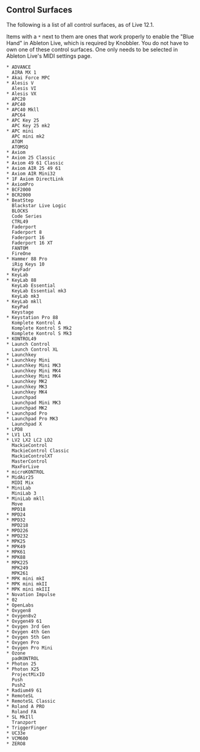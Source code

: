 ## Control Surfaces

The following is a list of all control surfaces, as of Live 12.1.

Items with a `*` next to them are ones that work properly to enable the "Blue Hand" in Ableton Live, which is required by Knobbler. You do not have to own one of these control surfaces. One only needs to be selected in Ableton Live's MIDI settings page.

```
* ADVANCE
  AIRA MX 1
* Akai Force MPC
* Alesis V
  Alesis VI
* Alesis VX
  APC20
* APC40
* APC40 Mkll
  APC64
* APC Key 25
  APC Key 25 mk2
* APC mini
  APC mini mk2
  ATOM
  ATOMSQ
* Axiom
* Axiom 25 Classic
* Axiom 49 61 Classic
* Axiom AIR 25 49 61
* Axiom AIR Mini32
* 1F Axiom DirectLink
* AxiomPro
* BCF2000
* BCR2000
* BeatStep
  Blackstar Live Logic
  BLOCKS
  Code Series
  CTRL49
  Faderport
  Faderport 8
  Faderport 16
  Faderport 16 XT
  FANTOM
  FireOne
* Hammer 88 Pro
  iRig Keys 10
  KeyFadr
* KeyLab
* KeyLab 88
  KeyLab Essential
  KeyLab Essential mk3
  KeyLab mk3
* KeyLab mkll
  KeyPad
  Keystage
* Keystation Pro 88
  Komplete Kontrol A
  Komplete Kontrol S Mk2
  Komplete Kontrol S Mk3
* KONTROL49
* Launch Control
  Launch Control XL
* Launchkey
* Launchkey Mini
* Launchkey Mini MK3
  Launchkey Mini MK4
  Launchkey Mini MK4
  Launchkey MK2
* Launchkey МK3
  Launchkey MK4
  Launchpad
  Launchpad Mini MK3
  Launchpad MK2
* Launchpad Pro
* Launchpad Pro MK3
  Launchpad X
* LPD8
* LV1 LX1
* LV2 LX2 LC2 LD2
  MackieControl
  MackieControl Classic
  MackieControlXT
  MasterControl
  MaxForLive
* microKONTROL
* MidAir25
  MIDI Mix
* MiniLab
  MiniLab 3
* MiniLab mkll
  Move
  MPD18
* MPD24
* MPD32
  MPD218
* MPD226
* MPD232
* MPK25
* MPK49
* MPK61
* MPK88
* MPK225
  MPK249
  MPK261
* MPK mini mkI
* MPK mini mkII
* MPK mini mkIII
* Novation Impulse
* 02
* OpenLabs
* Oxygen8
* Oxygen8v2
* Oxygen49 61
* Oxygen 3rd Gen
* Oxygen 4th Gen
* Oxygen 5th Gen
* Oxygen Pro
* Oxygen Pro Mini
* Ozone
  padKONTROL
* Photon 25
* Photon X25
  ProjectMixIO
  Push
  Push2
* Radium49 61
* RemoteSL
* RemoteSL Classic
* Roland A PRO
  Roland FA
* SL MkIll
  Tranzport
* TriggerFinger
* UC33e
* VCM600
* ZERO8
```
